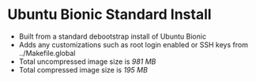 # Ubuntu Bionic Standard Install

- Built from a standard debootstrap install of Ubuntu Bionic
- Adds any customizations such as root login enabled or SSH keys from ../Makefile.global
- Total uncompressed image size is *981 MB*
- Total compressed image size is *195 MB*
